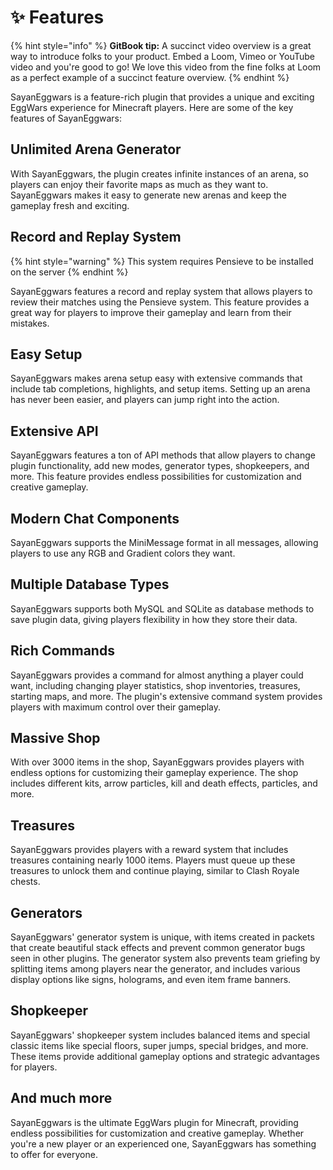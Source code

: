 # ✨ Features

{% hint style="info" %}
**GitBook tip:** A succinct video overview is a great way to introduce folks to your product. Embed a Loom, Vimeo or YouTube video and you're good to go! We love this video from the fine folks at Loom as a perfect example of a succinct feature overview.
{% endhint %}

SayanEggwars is a feature-rich plugin that provides a unique and exciting EggWars experience for Minecraft players. Here are some of the key features of SayanEggwars:

## Unlimited Arena Generator

With SayanEggwars, the plugin creates infinite instances of an arena, so players can enjoy their favorite maps as much as they want to. SayanEggwars makes it easy to generate new arenas and keep the gameplay fresh and exciting.

## Record and Replay System

{% hint style="warning" %}
This system requires Pensieve to be installed on the server
{% endhint %}

SayanEggwars features a record and replay system that allows players to review their matches using the Pensieve system. This feature provides a great way for players to improve their gameplay and learn from their mistakes.

## Easy Setup

SayanEggwars makes arena setup easy with extensive commands that include tab completions, highlights, and setup items. Setting up an arena has never been easier, and players can jump right into the action.

## Extensive API

SayanEggwars features a ton of API methods that allow players to change plugin functionality, add new modes, generator types, shopkeepers, and more. This feature provides endless possibilities for customization and creative gameplay.

## Modern Chat Components

SayanEggwars supports the MiniMessage format in all messages, allowing players to use any RGB and Gradient colors they want.

## Multiple Database Types

SayanEggwars supports both MySQL and SQLite as database methods to save plugin data, giving players flexibility in how they store their data.

## Rich Commands

SayanEggwars provides a command for almost anything a player could want, including changing player statistics, shop inventories, treasures, starting maps, and more. The plugin's extensive command system provides players with maximum control over their gameplay.

## Massive Shop

With over 3000 items in the shop, SayanEggwars provides players with endless options for customizing their gameplay experience. The shop includes different kits, arrow particles, kill and death effects, particles, and more.

## Treasures

SayanEggwars provides players with a reward system that includes treasures containing nearly 1000 items. Players must queue up these treasures to unlock them and continue playing, similar to Clash Royale chests.

## Generators

SayanEggwars' generator system is unique, with items created in packets that create beautiful stack effects and prevent common generator bugs seen in other plugins. The generator system also prevents team griefing by splitting items among players near the generator, and includes various display options like signs, holograms, and even item frame banners.

## Shopkeeper

SayanEggwars' shopkeeper system includes balanced items and special classic items like special floors, super jumps, special bridges, and more. These items provide additional gameplay options and strategic advantages for players.

## And much more

SayanEggwars is the ultimate EggWars plugin for Minecraft, providing endless possibilities for customization and creative gameplay. Whether you're a new player or an experienced one, SayanEggwars has something to offer for everyone.
